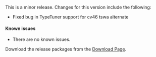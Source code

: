 
This is a minor release. Changes for this version include the following:

- Fixed bug in TypeTuner support for cv46 tswa alternate

#### Known issues

- There are no known issues.

Download the release packages from the [Download Page](https://software.sil.org/abyssinica/download/).
